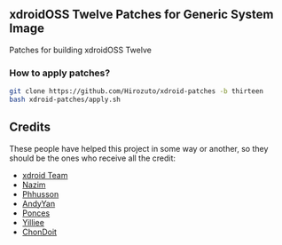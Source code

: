 ## xdroidOSS Twelve Patches for Generic System Image
Patches for building xdroidOSS Twelve

### How to apply patches? ###
```bash
git clone https://github.com/Hirozuto/xdroid-patches -b thirteen
bash xdroid-patches/apply.sh
```

## Credits
These people have helped this project in some way or another, so they should be the ones who receive all the credit:
- [xdroid Team](https://github.com/xdroid-oss)
- [Nazim](https://github.com/naz664)
- [Phhusson](https://github.com/phhusson)
- [AndyYan](https://github.com/AndyCGYan)
- [Ponces](https://github.com/ponces)
- [Yilliee](https://github.com/Yilliee)
- [ChonDoit](https://github.com/ChonDoit)